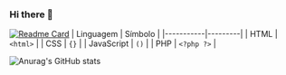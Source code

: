 ### Hi there 👋

<!--
**HeberGD/HeberGD** is a ✨ _special_ ✨ repository because its `README.md` (this file) appears on your GitHub profile.

Here are some ideas to get you started:

- 🔭 I’m currently working on ...
- 🌱 I’m currently learning ...
- 👯 I’m looking to collaborate on ...
- 🤔 I’m looking for help with ...
- 💬 Ask me about ...
- 📫 How to reach me: ...
- 😄 Pronouns: ...
- ⚡ Fun fact: ...
-->
[![Readme Card](https://github-readme-stats.vercel.app/api/pin/?username=HeberGD&repo=HeberGD&show_icons=true&theme=radical)](https://github.com/HeberGD)
| Linguagem | Símbolo |
|-----------|---------|
| HTML      | `<html>` |
| CSS       | `{}` |
| JavaScript | `()` |
| PHP       | `<?php ?>` |

![Anurag's GitHub stats](https://github-readme-stats.vercel.app/api?username=HeberGD&show_icons=true&theme=radical&layout=donut)






